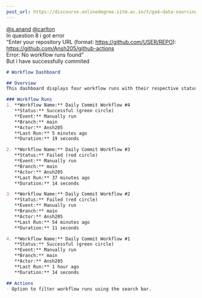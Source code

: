 ```yaml
---
post_url: https://discourse.onlinedegree.iitm.ac.in/t/ga4-data-sourcing-discussion-thread-tds-jan-2025/165959/45
---
```

[@s.anand](/u/s.anand) [@carlton](/u/carlton)  
In question 8 i got error  
“Enter your repository URL (format: <https://github.com/USER/REPO>):  
<https://github.com/Ansh205/github-actions>  
Error: No workflow runs found”  
But i have successfully commited  

```markdown
# Workflow Dashboard

## Overview
This dashboard displays four workflow runs with their respective statuses, events, branches, and actors.

### Workflow Runs
1. **Workflow Name:** Daily Commit Workflow #4  
   **Status:** Successful (green circle)  
   **Event:** Manually run  
   **Branch:** main  
   **Actor:** Ansh205  
   **Last Run:** 5 minutes ago  
   **Duration:** 19 seconds  

2. **Workflow Name:** Daily Commit Workflow #3  
   **Status:** Failed (red circle)  
   **Event:** Manually run  
   **Branch:** main  
   **Actor:** Ansh205  
   **Last Run:** 37 minutes ago  
   **Duration:** 14 seconds  

3. **Workflow Name:** Daily Commit Workflow #2  
   **Status:** Failed (red circle)  
   **Event:** Manually run  
   **Branch:** main  
   **Actor:** Ansh205  
   **Last Run:** 54 minutes ago  
   **Duration:** 11 seconds  

4. **Workflow Name:** Daily Commit Workflow #1  
   **Status:** Successful (green circle)  
   **Event:** Manually run  
   **Branch:** main  
   **Actor:** Ansh205  
   **Last Run:** 1 hour ago  
   **Duration:** 14 seconds  

## Actions
- Option to filter workflow runs using the search bar.
```